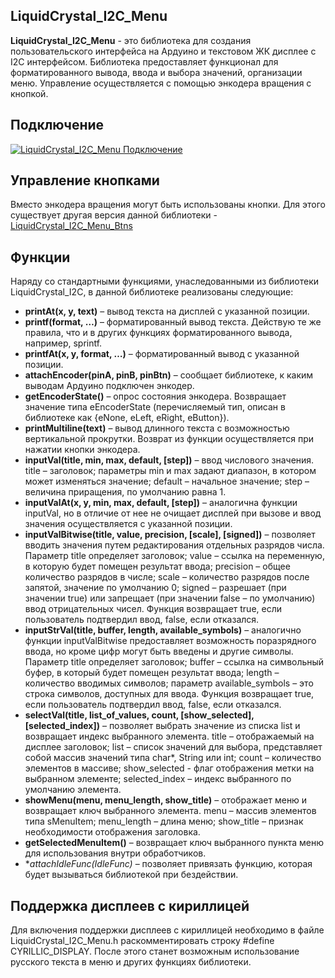 ## LiquidCrystal_I2C_Menu
**LiquidCrystal_I2C_Menu** - это библиотека для создания пользовательского интерфейса на Ардуино и текстовом ЖК дисплее с I2C интерфейсом. Библиотека предоставляет функционал для форматированного вывода, ввода и выбора значений, организации меню. Управление осуществляется с помощью энкодера вращения с кнопкой.

## Подключение
[![LiquidCrystal_I2C_Menu Подключение](https://github.com/VladimirTsibrov/LiquidCrystal_I2C_Menu/raw/master/wiring/LiquidCrystal_I2C_Menu%20wiring.png "LiquidCrystal_I2C_Menu Подключение")](https://github.com/VladimirTsibrov/LiquidCrystal_I2C_Menu/raw/master/wiring/LiquidCrystal_I2C_Menu%20wiring.png "LiquidCrystal_I2C_Menu Подключение")

## Управление кнопками
Вместо энкодера вращения могут быть использованы кнопки. Для этого существует другая версия данной библиотеки - [LiquidCrystal_I2C_Menu_Btns](https://github.com/VladimirTsibrov/LiquidCrystal_I2C_Menu_Btns "LiquidCrystal_I2C_Menu_Btns")

## Функции
Наряду со стандартными функциями, унаследованными из библиотеки LiquidCrystal_I2C, в данной библиотеке реализованы следующие:
- **printAt(x, y, text)** – вывод текста на дисплей с указанной позиции.
- **printf(format, …)** – форматированный вывод текста. Действую те же правила, что и в других функциях форматированного вывода, например, sprintf.
- **printfAt(x, y, format, …)** – форматированный вывод с указанной позиции.
- **attachEncoder(pinA, pinB, pinBtn)** – сообщает библиотеке, к каким выводам Ардуино подключен энкодер.
- **getEncoderState()** – опрос состояния энкодера. Возвращает значение типа eEncoderState (перечисляемый тип, описан в библиотеке как {eNone, eLeft, eRight, eButton}).
- **printMultiline(text)** – вывод длинного текста с возможностью вертикальной прокрутки. Возврат из функции осуществляется при нажатии кнопки энкодера.
- **inputVal(title, min, max, default, [step])** – ввод числового значения. title – заголовок; параметры min и max задают диапазон, в котором может изменяться значение; default – начальное значение; step – величина приращения, по умолчанию равна 1.
- **inputValAt(x, y, min, max, default, [step])** – аналогична функции inputVal, но в отличие от нее не очищает дисплей при вызове и ввод значения осуществляется с указанной позиции.
- **inputValBitwise(title, value, precision, [scale], [signed])** – позволяет вводить значения путем редактирования отдельных разрядов числа. Параметр title определяет заголовок; value – ссылка на переменную, в которую будет помещен результат ввода; precision – общее количество разрядов в числе; scale – количество разрядов после запятой, значение по умолчанию 0; signed – разрешает (при значении true) или запрещает (при значении false – по умолчанию) ввод отрицательных чисел. Функция возвращает true, если пользователь подтвердил ввод, false, если отказался.
- **inputStrVal(title, buffer, length, available_symbols)** – аналогично функции inputValBitwise предоставляет возможность поразрядного ввода, но кроме цифр могут быть введены и другие символы. Параметр title определяет заголовок; buffer – ссылка на символьный буфер, в который будет помещен результат ввода; length – количество вводимых символов; параметр available_symbols – это строка символов, доступных для ввода. Функция возвращает true, если пользователь подтвердил ввод, false, если отказался.
- **selectVal(title, list_of_values, count, [show_selected], [selected_index])** – позволяет выбрать значение из списка list и возвращает индекс выбранного элемента.  title – отображаемый на дисплее заголовок; list – список значений для выбора, представляет собой массив значений типа char*, String или int; count – количество элементов в массиве; show_selected - флаг отображения метки на выбранном элементе; selected_index – индекс выбранного по умолчанию элемента.
- **showMenu(menu, menu_length, show_title)** – отображает меню и возвращает ключ выбранного элемента. menu – массив элементов типа sMenuItem; menu_length – длина меню; show_title – признак необходимости отображения заголовка.
- **getSelectedMenuItem()** – возвращает ключ выбранного пункта меню для использования внутри обработчиков.
- **attachIdleFunc(*IdleFunc)** – позволяет привязать функцию, которая будет вызываться библиотекой при бездействии.

## Поддержка дисплеев с кириллицей
Для включения поддержки дисплеев с кириллицей необходимо в файле LiquidCrystal_I2C_Menu.h раскомментировать строку #define CYRILLIC_DISPLAY. После этого станет возможным использование русского текста в меню и других функциях библиотеки.
